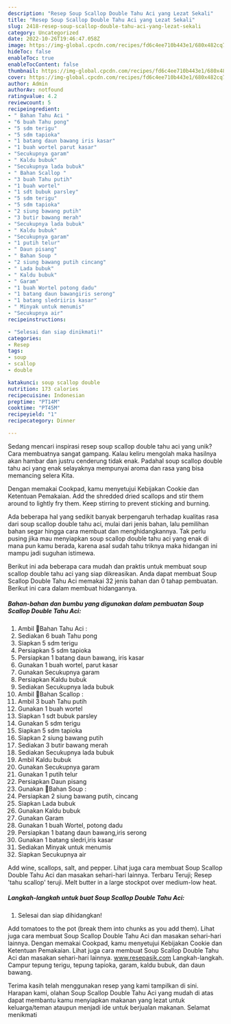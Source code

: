 ```yaml
---
description: "Resep Soup Scallop Double Tahu Aci yang Lezat Sekali"
title: "Resep Soup Scallop Double Tahu Aci yang Lezat Sekali"
slug: 2418-resep-soup-scallop-double-tahu-aci-yang-lezat-sekali
category: Uncategorized
date: 2022-10-26T19:46:47.058Z
image: https://img-global.cpcdn.com/recipes/fd6c4ee710b443e1/680x482cq70/soup-scallop-double-tahu-aci-foto-resep-utama.jpg
hideToc: false
enableToc: true
enableTocContent: false
thumbnail: https://img-global.cpcdn.com/recipes/fd6c4ee710b443e1/680x482cq70/soup-scallop-double-tahu-aci-foto-resep-utama.jpg
cover: https://img-global.cpcdn.com/recipes/fd6c4ee710b443e1/680x482cq70/soup-scallop-double-tahu-aci-foto-resep-utama.jpg
author: Admin
authorAv: notfound
ratingvalue: 4.2
reviewcount: 5
recipeingredient:
- " Bahan Tahu Aci "
- "6 buah Tahu pong"
- "5 sdm terigu"
- "5 sdm tapioka"
- "1 batang daun bawang iris kasar"
- "1 buah wortel parut kasar"
- "Secukupnya garam"
- " Kaldu bubuk"
- "Secukupnya lada bubuk"
- " Bahan Scallop "
- "3 buah Tahu putih"
- "1 buah wortel"
- "1 sdt bubuk parsley"
- "5 sdm terigu"
- "5 sdm tapioka"
- "2 siung bawang putih"
- "3 butir bawang merah"
- "Secukupnya lada bubuk"
- " Kaldu bubuk"
- "Secukupnya garam"
- "1 putih telur"
- " Daun pisang"
- " Bahan Soup "
- "2 siung bawang putih cincang"
- " Lada bubuk"
- " Kaldu bubuk"
- " Garam"
- "1 buah Wortel potong dadu"
- "1 batang daun bawangiris serong"
- "1 batang sledriiris kasar"
- " Minyak untuk menumis"
- "Secukupnya air"
recipeinstructions:

- "Selesai dan siap dinikmati!"
categories:
- Resep
tags:
- soup
- scallop
- double

katakunci: soup scallop double 
nutrition: 173 calories
recipecuisine: Indonesian
preptime: "PT14M"
cooktime: "PT45M"
recipeyield: "1"
recipecategory: Dinner

---
```





Sedang mencari inspirasi resep soup scallop double tahu aci yang unik? Cara membuatnya sangat gampang. Kalau keliru mengolah maka hasilnya akan hambar dan justru cenderung tidak enak. Padahal soup scallop double tahu aci yang enak selayaknya mempunyai aroma dan rasa yang bisa memancing selera Kita.





Dengan memakai Cookpad, kamu menyetujui Kebijakan Cookie dan Ketentuan Pemakaian. Add the shredded dried scallops and stir them around to lightly fry them. Keep stirring to prevent sticking and burning.

Ada beberapa hal yang sedikit banyak berpengaruh terhadap kualitas rasa dari soup scallop double tahu aci, mulai dari jenis bahan, lalu pemilihan bahan segar hingga cara membuat dan menghidangkannya. Tak perlu pusing jika mau menyiapkan soup scallop double tahu aci yang enak di mana pun kamu berada, karena asal sudah tahu triknya maka hidangan ini mampu jadi suguhan istimewa.






Berikut ini ada beberapa cara mudah dan praktis untuk membuat soup scallop double tahu aci yang siap dikreasikan. Anda dapat membuat Soup Scallop Double Tahu Aci memakai 32 jenis bahan dan 0 tahap pembuatan. Berikut ini cara dalam membuat hidangannya.

<!--inarticleads1-->

##### Bahan-bahan dan bumbu yang digunakan dalam pembuatan Soup Scallop Double Tahu Aci:

1. Ambil  🌿Bahan Tahu Aci :
1. Sediakan 6 buah Tahu pong
1. Siapkan 5 sdm terigu
1. Persiapkan 5 sdm tapioka
1. Persiapkan 1 batang daun bawang, iris kasar
1. Gunakan 1 buah wortel, parut kasar
1. Gunakan Secukupnya garam
1. Persiapkan  Kaldu bubuk
1. Sediakan Secukupnya lada bubuk
1. Ambil  🌿Bahan Scallop :
1. Ambil 3 buah Tahu putih
1. Gunakan 1 buah wortel
1. Siapkan 1 sdt bubuk parsley
1. Gunakan 5 sdm terigu
1. Siapkan 5 sdm tapioka
1. Siapkan 2 siung bawang putih
1. Sediakan 3 butir bawang merah
1. Sediakan Secukupnya lada bubuk
1. Ambil  Kaldu bubuk
1. Gunakan Secukupnya garam
1. Gunakan 1 putih telur
1. Persiapkan  Daun pisang
1. Gunakan  🌿Bahan Soup :
1. Persiapkan 2 siung bawang putih, cincang
1. Siapkan  Lada bubuk
1. Gunakan  Kaldu bubuk
1. Gunakan  Garam
1. Gunakan 1 buah Wortel, potong dadu
1. Persiapkan 1 batang daun bawang,iris serong
1. Gunakan 1 batang sledri,iris kasar
1. Sediakan  Minyak untuk menumis
1. Siapkan Secukupnya air


Add wine, scallops, salt, and pepper. Lihat juga cara membuat Soup Scallop Double Tahu Aci dan masakan sehari-hari lainnya. Terbaru Teruji; Resep &#39;tahu scallop&#39; teruji. Melt butter in a large stockpot over medium-low heat. 

<!--inarticleads2-->

##### Langkah-langkah untuk buat Soup Scallop Double Tahu Aci:


1. Selesai dan siap dihidangkan!

Add tomatoes to the pot (break them into chunks as you add them). Lihat juga cara membuat Soup Scallop Double Tahu Aci dan masakan sehari-hari lainnya. Dengan memakai Cookpad, kamu menyetujui Kebijakan Cookie dan Ketentuan Pemakaian. Lihat juga cara membuat Soup Scallop Double Tahu Aci dan masakan sehari-hari lainnya. www.resepasik.com Langkah-langkah. Campur tepung terigu, tepung tapioka, garam, kaldu bubuk, dan daun bawang. 

Terima kasih telah menggunakan resep yang kami tampilkan di sini. Harapan kami, olahan Soup Scallop Double Tahu Aci yang mudah di atas dapat membantu kamu menyiapkan makanan yang lezat untuk keluarga/teman ataupun menjadi ide untuk berjualan makanan. Selamat menikmati
